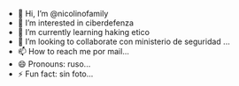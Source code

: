- 👋 Hi, I’m @nicolinofamily
- 👀 I’m interested in ciberdefenza
- 🌱 I’m currently learning haking etico
- 💞️ I’m looking to collaborate con ministerio de seguridad  ...
- 📫 How to reach me por mail...
- 😄 Pronouns: ruso...
- ⚡ Fun fact: sin foto...

<!---
nicolinofamily/nicolinofamily is a ✨ special ✨ repository because its `README.md` (this file) appears on your GitHub profile.
You can click the Preview link to take a look at your changes.
--->
